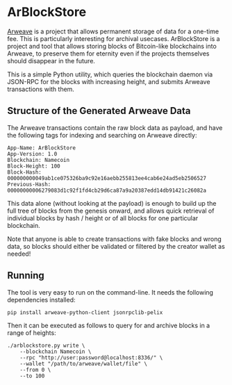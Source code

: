 # ArBlockStore

[Arweave](https://www.arweave.org/) is a project that allows permanent
storage of data for a one-time fee.  This is particularly interesting
for archival usecases.
ArBlockStore is a project and tool that allows storing blocks of Bitcoin-like
blockchains into Arweave, to preserve them for eternity even if the
projects themselves should disappear in the future.

This is a simple Python utility, which queries the blockchain daemon
via JSON-RPC for the blocks with increasing height, and submits Arweave
transactions with them.

## Structure of the Generated Arweave Data

The Arweave transactions contain the raw block data as payload, and have the
following tags for indexing and searching on Arweave directly:

    App-Name: ArBlockStore
    App-Version: 1.0
    Blockchain: Namecoin
    Block-Height: 100
    Block-Hash: 000000000049ab1ce075326ba9c92e16aebb255813ee4cab6e24ad5eb2506527
    Previous-Hash: 00000000006279083d1c92f1fd4cb29d6ca87a9a20387edd14db91421c26082a

This data alone (without looking at the payload) is enough to build up
the full tree of blocks from the genesis onward, and allows quick retrieval
of individual blocks by hash / height or of all blocks for one particular
blockchain.

Note that anyone is able to create transactions with fake blocks and wrong
data, so blocks should either be validated or filtered by the creator
wallet as needed!

## Running

The tool is very easy to run on the command-line.  It needs the following
dependencies installed:

    pip install arweave-python-client jsonrpclib-pelix

Then it can be executed as follows to query for and archive blocks in a
range of heights:

    ./arblockstore.py write \
        --blockchain Namecoin \
        --rpc "http://user:password@localhost:8336/" \
        --wallet "/path/to/arweave/wallet/file" \
        --from 0 \
        --to 100
